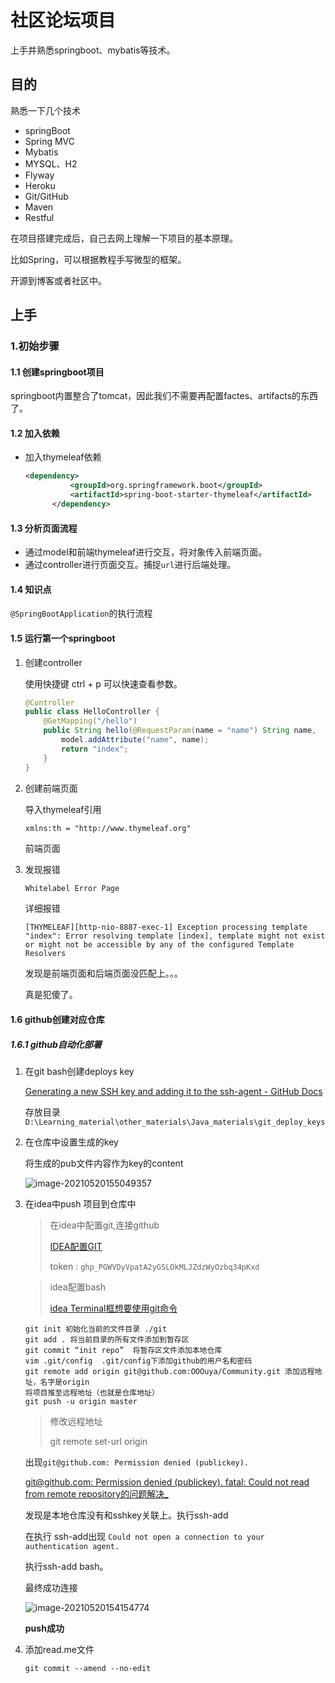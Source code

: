 # 社区论坛项目

上手并熟悉springboot、mybatis等技术。

## 目的

熟悉一下几个技术

- springBoot
- Spring MVC
- Mybatis
- MYSQL、H2
- Flyway
- Heroku
- Git/GitHub
- Maven
- Restful

在项目搭建完成后，自己去网上理解一下项目的基本原理。

比如Spring，可以根据教程手写微型的框架。

开源到博客或者社区中。



## 上手

### 1.初始步骤

#### 1.1 创建springboot项目

springboot内置整合了tomcat，因此我们不需要再配置factes、artifacts的东西了。

#### 1.2 加入依赖

- 加入thymeleaf依赖

  ```xml
  <dependency>
  			<groupId>org.springframework.boot</groupId>
  			<artifactId>spring-boot-starter-thymeleaf</artifactId>
  		</dependency>
  ```



#### 1.3 分析页面流程

- 通过model和前端thymeleaf进行交互，将对象传入前端页面。
- 通过controller进行页面交互。捕捉`url`进行后端处理。 

#### 1.4 知识点

`@SpringBootApplication`的执行流程

#### 1.5 运行第一个springboot

1. 创建controller

   使用快捷键 ctrl + p 可以快速查看参数。

   ```java
   @Controller
   public class HelloController {
       @GetMapping("/hello")
       public String hello(@RequestParam(name = "name") String name,  Model model){
           model.addAttribute("name", name);
           return "index";
       }
   }
   ```

2. 创建前端页面

   导入thymeleaf引用

   ```html
   xmlns:th = "http://www.thymeleaf.org"
   ```

   前端页面

3. 发现报错

   `Whitelabel Error Page`

   详细报错

   ```
   [THYMELEAF][http-nio-8887-exec-1] Exception processing template "index": Error resolving template [index], template might not exist or might not be accessible by any of the configured Template Resolvers
   ```

   发现是前端页面和后端页面没匹配上。。。

   真是犯傻了。

#### 1.6 github创建对应仓库

##### 1.6.1 github自动化部署

1. 在git bash创建deploys key

   [Generating a new SSH key and adding it to the ssh-agent - GitHub Docs](https://docs.github.com/en/github/authenticating-to-github/connecting-to-github-with-ssh/generating-a-new-ssh-key-and-adding-it-to-the-ssh-agent#generating-a-new-ssh-key)

   存放目录`D:\Learning_material\other_materials\Java_materials\git_deploy_keys`

2. 在仓库中设置生成的key

   将生成的pub文件内容作为key的content

   ![image-20210520155049357](https://i.loli.net/2021/05/20/jFLpAEflw3NXM2c.png)

3. 在idea中push 项目到仓库中

   > 在idea中配置git,连接github
   >
   > [IDEA配置GIT](https://www.cnblogs.com/hkgov/p/7694101.html)
   >
   > token : `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`

   

   > idea配置bash
   >
   > [idea Terminal框想要使用git命令 ](https://www.cnblogs.com/eastwjn/p/10073202.html)

   ```git
   git init 初始化当前的文件目录 ./git
   git add . 将当前目录的所有文件添加到暂存区
   git commit “init repo”  将暂存区文件添加本地仓库
   vim .git/config  .git/config下添加github的用户名和密码
   git remote add origin git@github.com:OOOuya/Community.git 添加远程地址，名字是origin
   将项目推至远程地址（也就是仓库地址）
   git push -u origin master
   ```

   > 修改远程地址
   >
   > git remote set-url origin

   出现`git@github.com: Permission denied (publickey).`

   [git@github.com: Permission denied (publickey). fatal: Could not read from remote repository的问题解决_](https://blog.csdn.net/dotphoenix/article/details/100130424)

   发现是本地仓库没有和sshkey关联上。执行ssh-add

   在执行 ssh-add出现 `Could not open a connection to your authentication agent.`

   执行ssh-add bash。

   最终成功连接

   ![image-20210520154154774](https://i.loli.net/2021/05/20/OQ81ziraE53dnJm.png)

   **push成功**

4. 添加read.me文件

   ```
   git commit --amend --no-edit
   ```

   